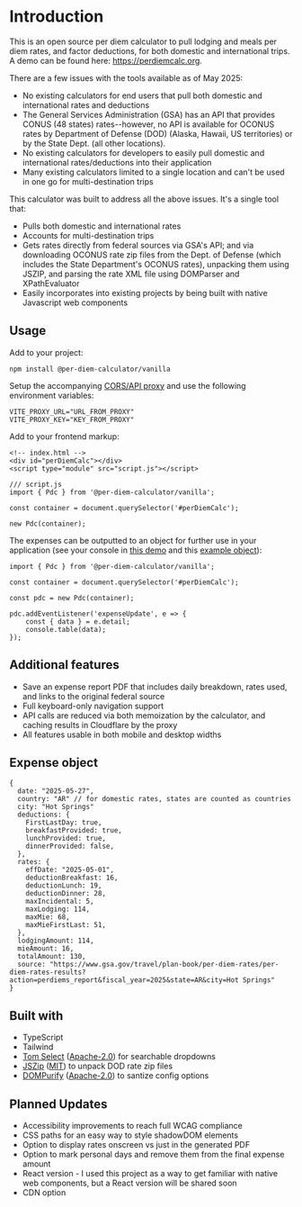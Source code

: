 # Introduction

This is an open source per diem calculator to pull lodging and meals per diem rates, and factor deductions, for both domestic and international trips. A demo can be found here: https://perdiemcalc.org.

There are a few issues with the tools available as of May 2025:

- No existing calculators for end users that pull both domestic and international rates and deductions
- The General Services Administration (GSA) has an API that provides CONUS (48 states) rates--however, no API is available for OCONUS rates by Department of Defense (DOD) (Alaska, Hawaii, US territories) or by the State Dept. (all other locations).
- No existing calculators for developers to easily pull domestic and international rates/deductions into their application
- Many existing calculators limited to a single location and can't be used in one go for multi-destination trips

This calculator was built to address all the above issues. It's a single tool that:

- Pulls both domestic and international rates
- Accounts for multi-destination trips
- Gets rates directly from federal sources via GSA's API; and via downloading OCONUS rate zip files from the Dept. of Defense (which includes the State Department's OCONUS rates), unpacking them using JSZIP, and parsing the rate XML file using DOMParser and XPathEvaluator
- Easily incorporates into existing projects by being built with native Javascript web components

## Usage

Add to your project:

```
npm install @per-diem-calculator/vanilla
```

Setup the accompanying [CORS/API proxy](https://github.com/ahmad-dowla/per-diem-calculator-proxy) and use the following environment variables:

```
VITE_PROXY_URL="URL_FROM_PROXY"
VITE_PROXY_KEY="KEY_FROM_PROXY"
```

Add to your frontend markup:

```
<!-- index.html -->
<div id="perDiemCalc"></div>
<script type="module" src="script.js"></script>
```

```
/// script.js
import { Pdc } from '@per-diem-calculator/vanilla';

const container = document.querySelector('#perDiemCalc');

new Pdc(container);
```

The expenses can be outputted to an object for further use in your application (see your console in [this demo](https://perdiemcalc.org/object) and this [example object](#expense-object)):

```
import { Pdc } from '@per-diem-calculator/vanilla';

const container = document.querySelector('#perDiemCalc');

const pdc = new Pdc(container);

pdc.addEventListener('expenseUpdate', e => {
    const { data } = e.detail;
    console.table(data);
});

```

## Additional features

- Save an expense report PDF that includes daily breakdown, rates used, and links to the original federal source
- Full keyboard-only navigation support
- API calls are reduced via both memoization by the calculator, and caching results in Cloudflare by the proxy
- All features usable in both mobile and desktop widths

## Expense object

```
{
  date: "2025-05-27",
  country: "AR" // for domestic rates, states are counted as countries
  city: "Hot Springs"
  deductions: {
    FirstLastDay: true,
    breakfastProvided: true,
    lunchProvided: true,
    dinnerProvided: false,
  },
  rates: {
    effDate: "2025-05-01",
    deductionBreakfast: 16,
    deductionLunch: 19,
    ​deductionDinner: 28,
    maxIncidental: 5,
    maxLodging: 114,
    maxMie: 68,
    maxMieFirstLast: 51,
  },
  lodgingAmount: 114,
  mieAmount: 16,
  totalAmount: 130,
  source: "https://www.gsa.gov/travel/plan-book/per-diem-rates/per-diem-rates-results?action=perdiems_report&fiscal_year=2025&state=AR&city=Hot Springs"
}
```

## Built with

- TypeScript
- Tailwind
- [Tom Select](https://github.com/orchidjs/tom-select) ([Apache-2.0](https://github.com/orchidjs/tom-select?tab=Apache-2.0-1-ov-file)) for searchable dropdowns
- [JSZip](https://github.com/Stuk/jszip) ([MIT](https://github.com/Stuk/jszip?tab=License-1-ov-file)) to unpack DOD rate zip files
- [DOMPurify](https://github.com/cure53/DOMPurify) ([Apache-2.0](https://github.com/cure53/DOMPurify?tab=License-1-ov-file)) to santize config options

## Planned Updates

- Accessibility improvements to reach full WCAG compliance
- CSS paths for an easy way to style shadowDOM elements
- Option to display rates onscreen vs just in the generated PDF
- Option to mark personal days and remove them from the final expense amount
- React version - I used this project as a way to get familiar with native web components, but a React version will be shared soon
- CDN option
